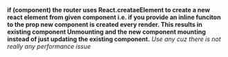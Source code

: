 **if (component) the router uses React.creataeElement to create a new react element from given component i.e. if you provide an inline funciton to the prop new component is created every render. This results in existing component Unmounting and the new component mounting instead of just updating the existing component.**
*Use any cuz there is not really any performance issue*